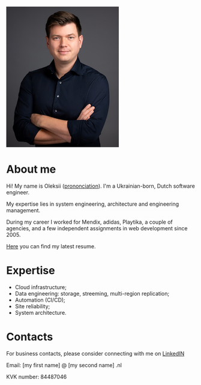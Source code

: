 ![photo!](./profile_photo.jpg "Photo")

# About me
Hi! My name is Oleksii ([prononciation](./oleksii.m4a)). I'm a Ukrainian-born, Dutch software engineer.

My expertise lies in system engineering, architecture and engineering management.

During my career I worked for Mendix, adidas, Playtika, a couple of agencies, and a few independent assignments in web development since 2005.

[Here](https://docs.google.com/document/d/1RuBtL7zC8sYUCUrDFwRtMSBBG8Qx21v27SDtXDhzE-Q/view) you can find my latest resume.

# Expertise
- Cloud infrastructure;
- Data engineering: storage, streeming, multi-region replication;
- Automation (CI/CD);
- Site reliability;
- System architecture.

# Contacts
For business contacts, please consider connecting with me on [LinkedIN](https://www.linkedin.com/in/nekgasov/)

Email: [my first name] @ [my second name] .nl

KVK number: 84487046
